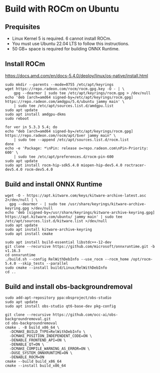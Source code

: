 # Build with ROCm on Ubuntu


## Prequisites

- Linux Kernel 5 is required. 6 cannot install ROCm.
- You must use Ubuntu 22.04 LTS to follow this instructions.
- 50 GB+ space is required for building ONNX Runtime.

## Install ROCm

https://docs.amd.com/en/docs-5.4.0/deploy/linux/os-native/install.html


```
sudo mkdir --parents --mode=0755 /etc/apt/keyrings
wget https://repo.radeon.com/rocm/rocm.gpg.key -O - | \
    gpg --dearmor | sudo tee /etc/apt/keyrings/rocm.gpg > /dev/null
echo 'deb [arch=amd64 signed-by=/etc/apt/keyrings/rocm.gpg] https://repo.radeon.com/amdgpu/5.4/ubuntu jammy main' \
    | sudo tee /etc/apt/sources.list.d/amdgpu.list
sudo apt update
sudo apt install amdgpu-dkms
sudo reboot
```

```
for ver in 5.3.3 5.4; do
echo "deb [arch=amd64 signed-by=/etc/apt/keyrings/rocm.gpg] https://repo.radeon.com/rocm/apt/$ver jammy main" \
    | sudo tee --append /etc/apt/sources.list.d/rocm.list
done
echo -e 'Package: *\nPin: release o=repo.radeon.com\nPin-Priority: 600' \
    | sudo tee /etc/apt/preferences.d/rocm-pin-600
sudo apt update
sudo apt install rocm-hip-sdk5.4.0 miopen-hip-dev5.4.0 roctracer-dev5.4.0 rocm-dev5.4.0
```

## Build and install ONNX Runtime

```
wget -O - https://apt.kitware.com/keys/kitware-archive-latest.asc 2>/dev/null | \
  gpg --dearmor - | sudo tee /usr/share/keyrings/kitware-archive-keyring.gpg >/dev/null
echo 'deb [signed-by=/usr/share/keyrings/kitware-archive-keyring.gpg] https://apt.kitware.com/ubuntu/ jammy main' | sudo tee /etc/apt/sources.list.d/kitware.list >/dev/null
sudo apt update
sudo apt install kitware-archive-keyring
sudo apt install cmake
```

```
sudo apt install build-essential libstdc++-12-dev
git clone --recursive https://github.com/microsoft/onnxruntime.git -b v1.16.3
cd onnxruntime
./build.sh --config RelWithDebInfo --use_rocm --rocm_home /opt/rocm-5.4.0 --skip_tests --parallel
sudo cmake --install build/Linux/RelWithDebInfo
cd ..
```

## Build and install obs-backgroundremoval

```
sudo add-apt-repository ppa:obsproject/obs-studio
sudo apt update
sudo apt install obs-studio qt6-base-dev pkg-config
```

```
git clone --recursive https://github.com/occ-ai/obs-backgroundremoval.git
cd obs-backgroundremoval
cmake . -B build_x86_64 \
  -DCMAKE_BUILD_TYPE=RelWithDebInfo \
  -DCMAKE_POSITION_INDEPENDENT_CODE=ON \
  -DENABLE_FRONTEND_API=ON \
  -DENABLE_QT=ON \
  -DCMAKE_COMPILE_WARNING_AS_ERROR=ON \
  -DUSE_SYSTEM_ONNXRUNTIME=ON \
  -DENABLE_ROCM=ON
cmake --build build_x86_64
cmake --install build_x86_64
```